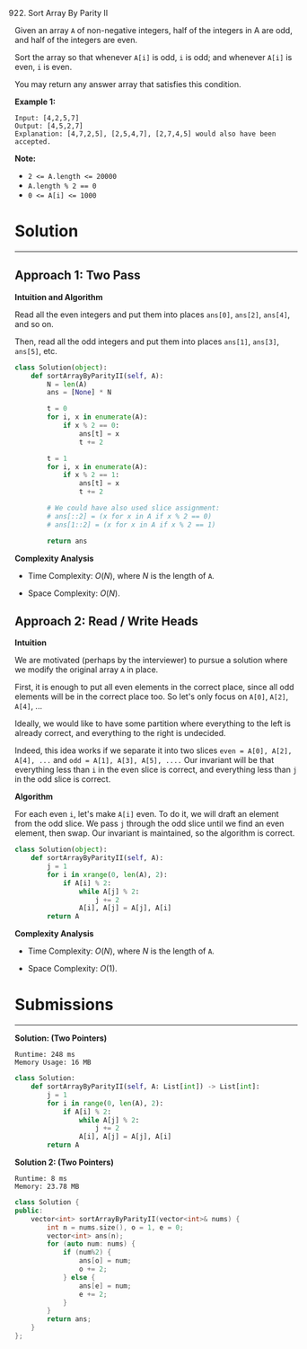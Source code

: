 922. Sort Array By Parity II

Given an array `A` of non-negative integers, half of the integers in A are odd, and half of the integers are even.

Sort the array so that whenever `A[i]` is odd, `i` is odd; and whenever `A[i]` is even, `i` is even.

You may return any answer array that satisfies this condition.

 

**Example 1:**
```
Input: [4,2,5,7]
Output: [4,5,2,7]
Explanation: [4,7,2,5], [2,5,4,7], [2,7,4,5] would also have been accepted.
``` 

**Note:**

* `2 <= A.length <= 20000`
* `A.length % 2 == 0`
* `0 <= A[i] <= 1000`

# Solution
---
## Approach 1: Two Pass
**Intuition and Algorithm**

Read all the even integers and put them into places `ans[0]`, `ans[2]`, `ans[4]`, and so on.

Then, read all the odd integers and put them into places `ans[1]`, `ans[3]`, `ans[5]`, etc.

```python
class Solution(object):
    def sortArrayByParityII(self, A):
        N = len(A)
        ans = [None] * N

        t = 0
        for i, x in enumerate(A):
            if x % 2 == 0:
                ans[t] = x
                t += 2

        t = 1
        for i, x in enumerate(A):
            if x % 2 == 1:
                ans[t] = x
                t += 2

        # We could have also used slice assignment:
        # ans[::2] = (x for x in A if x % 2 == 0)
        # ans[1::2] = (x for x in A if x % 2 == 1)

        return ans
```

**Complexity Analysis**

* Time Complexity: $O(N)$, where $N$ is the length of `A`.

* Space Complexity: $O(N)$.

## Approach 2: Read / Write Heads
**Intuition**

We are motivated (perhaps by the interviewer) to pursue a solution where we modify the original array `A` in place.

First, it is enough to put all even elements in the correct place, since all odd elements will be in the correct place too. So let's only focus on `A[0]`, `A[2]`, `A[4]`, ...

Ideally, we would like to have some partition where everything to the left is already correct, and everything to the right is undecided.

Indeed, this idea works if we separate it into two slices `even = A[0], A[2], A[4], ...` and `odd = A[1], A[3], A[5], ....` Our invariant will be that everything less than `i` in the even slice is correct, and everything less than `j` in the odd slice is correct.

**Algorithm**

For each even `i`, let's make `A[i]` even. To do it, we will draft an element from the odd slice. We pass `j` through the odd slice until we find an even element, then swap. Our invariant is maintained, so the algorithm is correct.

```python
class Solution(object):
    def sortArrayByParityII(self, A):
        j = 1
        for i in xrange(0, len(A), 2):
            if A[i] % 2:
                while A[j] % 2:
                    j += 2
                A[i], A[j] = A[j], A[i]
        return A
```

**Complexity Analysis**

* Time Complexity: $O(N)$, where $N$ is the length of `A`.

* Space Complexity: $O(1)$.

# Submissions
---
**Solution: (Two Pointers)**
```
Runtime: 248 ms
Memory Usage: 16 MB
```
```python
class Solution:
    def sortArrayByParityII(self, A: List[int]) -> List[int]:
        j = 1
        for i in range(0, len(A), 2):
            if A[i] % 2:
                while A[j] % 2:
                    j += 2
                A[i], A[j] = A[j], A[i]
        return A
```

**Solution 2: (Two Pointers)**
```
Runtime: 8 ms
Memory: 23.78 MB
```
```c++
class Solution {
public:
    vector<int> sortArrayByParityII(vector<int>& nums) {
        int n = nums.size(), o = 1, e = 0;
        vector<int> ans(n);
        for (auto num: nums) {
            if (num%2) {
                ans[o] = num;
                o += 2;
            } else {
                ans[e] = num;
                e += 2;
            }
        }
        return ans;
    }
};
```
